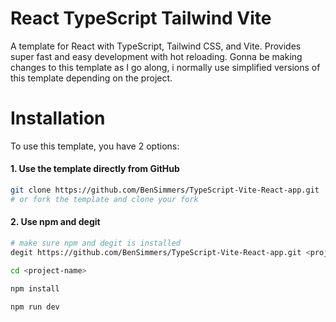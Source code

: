 # React TypeScript Tailwind Vite
A template for React with TypeScript, Tailwind CSS, and Vite.
Provides super fast and easy development with hot reloading.
Gonna be making changes to this template as I go along, i normally use simplified versions of this template depending on the project.

# Installation
To use this template, you have 2 options:

#### 1. Use the template directly from GitHub
```bash
git clone https://github.com/BenSimmers/TypeScript-Vite-React-app.git
# or fork the template and clone your fork
```

#### 2. Use npm and degit
```bash
# make sure npm and degit is installed
degit https://github.com/BenSimmers/TypeScript-Vite-React-app.git <project-name>

cd <project-name>

npm install

npm run dev
```
